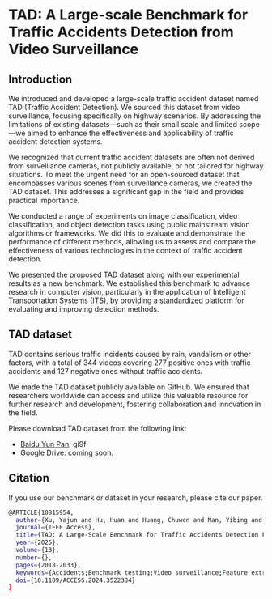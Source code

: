 # TAD: A Large-scale Benchmark for Traffic Accidents Detection from Video Surveillance

## Introduction
We introduced and developed a large-scale traffic accident dataset named TAD (Traffic Accident Detection). We sourced this dataset from video surveillance, focusing specifically on highway scenarios. By addressing the limitations of existing datasets—such as their small scale and limited scope—we aimed to enhance the effectiveness and applicability of traffic accident detection systems.

We recognized that current traffic accident datasets are often not derived from surveillance cameras, not publicly available, or not tailored for highway situations. To meet the urgent need for an open-sourced dataset that encompasses various scenes from surveillance cameras, we created the TAD dataset. This addresses a significant gap in the field and provides practical importance.

We conducted a range of experiments on image classification, video classification, and object detection tasks using public mainstream vision algorithms or frameworks. We did this to evaluate and demonstrate the performance of different methods, allowing us to assess and compare the effectiveness of various technologies in the context of traffic accident detection.

We presented the proposed TAD dataset along with our experimental results as a new benchmark. We established this benchmark to advance research in computer vision, particularly in the application of Intelligent Transportation Systems (ITS), by providing a standardized platform for evaluating and improving detection methods.

## TAD dataset
TAD contains serious traffic incidents caused by rain, vandalism or other factors, with a total of 344 videos covering 277 positive ones with traffic accidents and 127 negative ones without traffic accidents.

We made the TAD dataset publicly available on GitHub. We ensured that researchers worldwide can access and utilize this valuable resource for further research and development, fostering collaboration and innovation in the field.

Please download TAD dataset from the following link:
- [Baidu Yun Pan](https://pan.baidu.com/s/1X8xRJWZ5izXuyUgGbGppjw): gi9f
- Google Drive: coming soon.

## Citation
If you use our benchmark or dataset in your research, please cite our paper.
```bash
@ARTICLE{10815954,
  author={Xu, Yajun and Hu, Huan and Huang, Chuwen and Nan, Yibing and Liu, Yuyao and Wang, Kai and Liu, Zhaoxiang and Lian, Shiguo},
  journal={IEEE Access}, 
  title={TAD: A Large-Scale Benchmark for Traffic Accidents Detection From Video Surveillance}, 
  year={2025},
  volume={13},
  number={},
  pages={2018-2033},
  keywords={Accidents;Benchmark testing;Video surveillance;Feature extraction;Classification algorithms;YOLO;Visualization;Cameras;Traffic control;Prediction algorithms;Traffic accidents;large-scale;surveillance cameras;open-sourced},
  doi={10.1109/ACCESS.2024.3522384}
}

```
